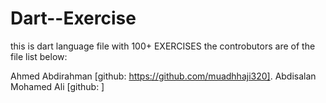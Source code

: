 # Dart--Exercise
this is dart language file with 100+ EXERCISES 
the controbutors are of the file list below:

Ahmed Abdirahman [github: https://github.com/muadhhaji320].
Abdisalan Mohamed Ali [github: ]
